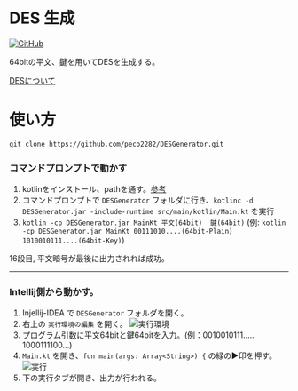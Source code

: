 # DES 生成

[![GitHub](https://img.shields.io/github/license/peco2282/DESGenerator)](https://github.com/peco2282/DESGenerator/blob/main/LICENSE)

64bitの平文、鍵を用いてDESを生成する。

[DESについて](https://atmarkit.itmedia.co.jp/ait/articles/0401/01/news076.html)

# 使い方

```shell
git clone https://github.com/peco2282/DESGenerator.git
```
### コマンドプロンプトで動かす

1. kotlinをインストール、pathを通す。[参考](https://shotanukumizu-1000.hatenablog.com/entry/20210909)
2. コマンドプロンプトで `DESGenerator` フォルダに行き、`kotlinc -d DESGenerator.jar -include-runtime src/main/kotlin/Main.kt` を実行
3. `kotlin -cp DESGenerator.jar MainKt 平文(64bit)  鍵(64bit)`
   (例: `kotlin -cp DESGenerator.jar MainKt 00111010....(64bit-Plain)  1010010111....(64bit-Key)`)

 16段目, 平文暗号が最後に出力されれば成功。

---
### Intellij側から動かす。

1. Injellij-IDEA で `DESGenerator` フォルダを開く。
2. 右上の `実行環境の編集` を開く。 
![実行環境](https://gyazo.com/5d76ddda37e28089946384501f1bea0a.png)
3. プログラム引数に平文64bitと鍵64bitを入力。(例：0010010111.....  1000111100...)
4. `Main.kt` を開き、`fun main(args: Array<String>) {` の緑の▶印を押す。
![実行](https://gyazo.com/8e5d540b79cc13802780ad04cb562999.png)
5. 下の実行タブが開き、出力が行われる。
